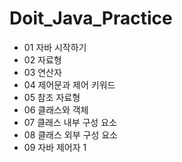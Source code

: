 <h1>Doit_Java_Practice</h1>

- 01 자바 시작하기
- 02 자료형
- 03 연산자
- 04 제어문과 제어 키워드
- 05 참조 자료형
- 06 클래스와 객체
- 07 클래스 내부 구성 요소
- 08 클래스 외부 구성 요소
- 09 자바 제어자 1